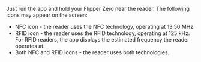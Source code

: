 Just run the app and hold your Flipper Zero near the reader. The following icons may appear on the screen:

- NFC icon - the reader uses the NFC technology, operating at 13.56 MHz.
- RFID icon - the reader uses the RFID technology, operating at 125 kHz. For RFID readers, the app displays the estimated frequency the reader operates at.
- Both NFC and RFID icons - the reader uses both technologies.


